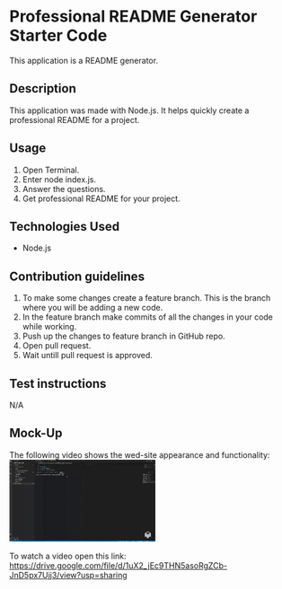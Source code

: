 # Professional README Generator Starter Code

This application is a README generator.

## Description
This application was made with Node.js. It helps quickly create a professional README for a project.

## Usage
1. Open Terminal.
2. Enter node index.js.
3. Answer the questions.
4. Get professional README for your project.

## Technologies Used
- Node.js

## Contribution guidelines
1. To make some changes create a feature branch. This is the branch where you will be adding a new code.
2. In the feature branch make commits of all the  changes in your code while working.
3. Push up the changes to feature branch in GitHub repo.
4. Open pull request.
5. Wait untill pull request is approved.

## Test instructions
N/A

## Mock-Up
The following video shows the wed-site appearance and functionality:
![Getting Started](./assets/mock_up/video.gif)

To watch a video open this link:
https://drive.google.com/file/d/1uX2_jEc9THN5asoRgZCb-JnD5px7Ujj3/view?usp=sharing



